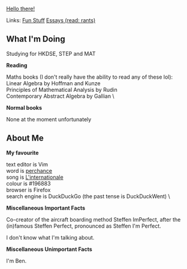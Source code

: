 [Hello there!](https://forms.gle/Q4YL968DFDL4qjkKA)

Links: [Fun Stuff](funstuff.md) [Essays (read: rants)](rants.md)

## What I'm Doing

Studying for HKDSE, STEP and MAT

**Reading**

Maths books (I don't really have the ability to read any of these lol): \
Linear Algebra by Hoffman and Kunze \
Principles of Mathematical Analysis by Rudin \
Contemporary Abstract Algebra by Gallian \

**Normal books**

None at the moment unfortunately

## About Me

**My favourite**

text editor is Vim \
word is [perchance](https://www.youtube.com/watch?v=SOceYlhCwjs) \
song is [L'internationale](https://www.youtube.com/watch?v=doEqUhFiQS4) \
colour is #196883 \
browser is Firefox \
search engine is DuckDuckGo \(the past tense is DuckDuckWent\) \

**Miscellaneous Important Facts**

Co-creator of the aircraft boarding method Steffen ImPerfect, after the \(in\)famous Steffen Perfect, pronounced as Steffen I'm Perfect.

I don't know what I'm talking about.

**Miscellaneous Unimportant Facts**

I'm Ben.